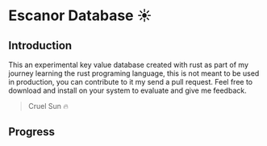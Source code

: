 # Escanor Database  ☀️

## Introduction

This an experimental key value database created with rust as part of my journey learning the rust programing language,
this is not meant to be used in production, you can contribute to it my send a pull request. Feel free to download and
install on your system to evaluate and give me feedback.

> Cruel Sun 🔥 

## Progress

